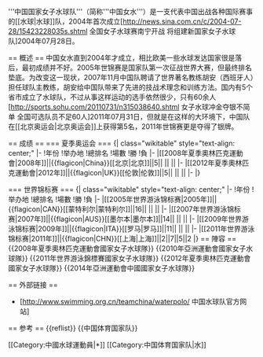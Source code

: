 '''中国国家女子水球队'''（简称'''中国女水'''）是一支代表中国出战各种国际赛事的[[水球|水球]]队，2004年首次成立<ref>[http://news.sina.com.cn/c/2004-07-28/15423228035s.shtml 全国女子水球赛南宁开战 将组建新国家女子水球队]2004年07月28日</ref>。

== 概述 ==
中国女水直到2004年才成立，相比欧美一些水球发达国家很是落后，最初成绩并不好。2005年世锦赛是国家队第一次征战世界大赛，但最终排名垫底。为改变这一现状，2007年11月中国队聘请了世界著名教练胡安（西班牙人）担任球队主教练，胡安给中国队带来了先进的技战术理念和训练方法。国内有5个省市成立了水球队，不过从事这样运动的选手依然很少，只有60余人<ref>[http://sports.sohu.com/20110731/n315038640.shtml 女子水球冲金夺银不简单 全国可选队员不足60人]2011年07月31日</ref>，但就是在这样的大环境下，中国队在[[北京奥运会|北京奥运会]]上获得第5名，2011年世锦赛更是夺得了银牌。

== 成绩 ==
=== 夏季奥运会 ===
{| class="wikitable" style="text-align: center;"
|-
!年份
!举办地
!總排名
!場數
!勝
!負
|-
|[[2008年夏季奧林匹克運動會|2008年]]||{{flagicon|China}}[[北京|北京]]||5|| || || 
|-
|[[2012年夏季奧林匹克運動會|2012年]]||{{flagicon|UK}}[[伦敦|伦敦]]||5|| || || 
|-
|}

=== 世界锦标赛 ===
{| class="wikitable" style="text-align: center;"
|-
!年份
!举办地
!總排名
!場數
!勝
!負
|-
|[[2005年世界游泳锦标赛|2005年]]||{{flagicon|CAN}}[[蒙特利尔|蒙特利尔]]||16|| || ||
|-
|[[2007年世界游泳锦标赛|2007年]]||{{flagicon|AUS}}[[墨尔本|墨尔本]]||14|| || ||
|-
|[[2009年世界游泳锦标赛|2009年]]||{{flagicon|ITA}}[[罗马|罗马]]||11|| || ||
|-
|[[2011年世界游泳锦标赛|2011年]]||{{flagicon|CHN}}[[上海|上海]]||2||7||5||2
|}
== 陣容 ==
{{2008年夏季奧林匹克運動會國家女子水球隊}}
{{2010年亞洲運動會國家女子水球隊}}
{{2011年世界游泳錦標賽國家女子水球隊}}
{{2012年夏季奧林匹克運動會國家女子水球隊}}
{{2014年亞洲運動會中國國家女子水球隊}}

== 外部链接 ==
* [http://www.swimming.org.cn/teamchina/waterpolo/ 中国水球队官方网站]

== 参考 ==
{{reflist}}
{{中国体育国家队}}

[[Category:中國水球運動員|*]]
[[Category:中国体育国家队|水]]
